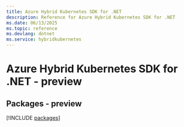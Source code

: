 ```yaml
---
title: Azure Hybrid Kubernetes SDK for .NET
description: Reference for Azure Hybrid Kubernetes SDK for .NET
ms.date: 06/13/2025
ms.topic: reference
ms.devlang: dotnet
ms.service: hybridkubernetes
---
```

# Azure Hybrid Kubernetes SDK for .NET - preview
## Packages - preview
[!INCLUDE [packages](hybrid-kubernetes-index.md)]